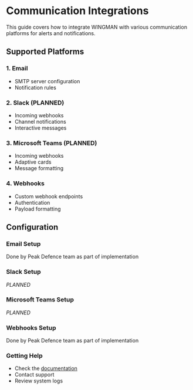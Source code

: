 # Communication Integrations

This guide covers how to integrate WINGMAN with various communication platforms for alerts and notifications.

## Supported Platforms

### 1. Email
- SMTP server configuration
- Notification rules

### 2. Slack (PLANNED)
- Incoming webhooks
- Channel notifications
- Interactive messages

### 3. Microsoft Teams (PLANNED)
- Incoming webhooks
- Adaptive cards
- Message formatting

### 4. Webhooks 
- Custom webhook endpoints
- Authentication
- Payload formatting

## Configuration

### Email Setup

Done by Peak Defence team as part of implementation

### Slack Setup

*PLANNED*

### Microsoft Teams Setup

*PLANNED*

### Webhooks Setup

Done by Peak Defence team as part of implementation

### Getting Help

- Check the [documentation](https://docs.wingman.peakdefence.com)
- Contact support
- Review system logs
